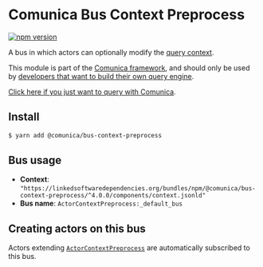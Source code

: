 # Comunica Bus Context Preprocess

[![npm version](https://badge.fury.io/js/%40comunica%2Fbus-context-preprocess.svg)](https://www.npmjs.com/package/@comunica/bus-context-preprocess)

A bus in which actors can optionally modify the [query context](https://comunica.dev/docs/query/advanced/context/).

This module is part of the [Comunica framework](https://github.com/comunica/comunica),
and should only be used by [developers that want to build their own query engine](https://comunica.dev/docs/modify/).

[Click here if you just want to query with Comunica](https://comunica.dev/docs/query/).

## Install

```bash
$ yarn add @comunica/bus-context-preprocess
```

## Bus usage

* **Context**: `"https://linkedsoftwaredependencies.org/bundles/npm/@comunica/bus-context-preprocess/^4.0.0/components/context.jsonld"`
* **Bus name**: `ActorContextPreprocess:_default_bus`

## Creating actors on this bus

Actors extending [`ActorContextPreprocess`](https://comunica.github.io/comunica/classes/_comunica_bus_context_preprocess.ActorContextPreprocess.html) are automatically subscribed to this bus.
